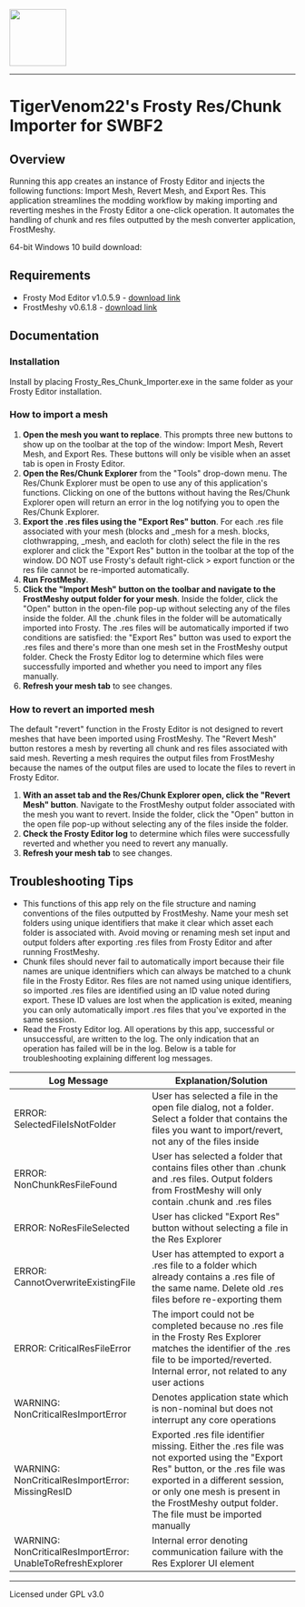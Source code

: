 <img src=https://github.com/kyle2277/bf2_Frosty_Res_Chunk_Importer/blob/Dev/FrostyResChunkImportIcon.png width="100" height="100"></img>
___
# TigerVenom22's Frosty Res/Chunk Importer for SWBF2
## Overview
Running this app creates an instance of Frosty Editor and injects the following functions: Import Mesh, Revert Mesh, and Export Res. This application streamlines the modding workflow by making importing and reverting meshes in the Frosty Editor a one-click operation. It automates the handling of chunk and res files outputted by the mesh converter application, FrostMeshy.

64-bit Windows 10 build download: 

## Requirements
* Frosty Mod Editor v1.0.5.9 - [download link](https://frostytoolsuite.com/downloads.html)
* FrostMeshy v0.6.1.8 - [download link](https://www.mediafire.com/file/bmhr27uv2to2gmf/fmy-v0618-pre.zip/file)

## Documentation
### Installation
Install by placing Frosty_Res_Chunk_Importer.exe in the same folder as your Frosty Editor installation.
### How to import a mesh
1. **Open the mesh you want to replace**. This prompts three new buttons to show up on the toolbar at the top of the window: Import Mesh, Revert Mesh, and Export Res. These buttons will only be visible when an asset tab is open in Frosty Editor.
2. **Open the Res/Chunk Explorer** from the "Tools" drop-down menu. The Res/Chunk Explorer must be open to use any of this application's functions. Clicking on one of the buttons without having the Res/Chunk Explorer open will return an error in the log notifying you to open the Res/Chunk Explorer.
3. **Export the .res files using the "Export Res" button**. For each .res file associated with your mesh (blocks and \_mesh for a mesh. blocks, clothwrapping, \_mesh, and eacloth for  cloth) select the file in the res explorer and click the "Export Res" button in the toolbar at the top of the window. DO NOT use Frosty's default right-click > export function or the res file cannot be re-imported automatically.
4. **Run FrostMeshy**.
5. **Click the "Import Mesh" button on the toolbar and navigate to the FrostMeshy output folder for your mesh**. Inside the folder, click the "Open" button in the open-file pop-up without selecting any of the files inside the folder. All the .chunk files in the folder will be automatically imported into Frosty. The .res files will be automatically imported if two conditions are satisfied: the "Export Res" button was used to export the .res files and there's more than one mesh set in the FrostMeshy output folder. Check the Frosty Editor log to determine which files were successfully imported and whether you need to import any files manually.
6. **Refresh your mesh tab** to see changes.

### How to revert an imported mesh
The default "revert" function in the Frosty Editor is not designed to revert meshes that have been imported using FrostMeshy. The "Revert Mesh" button restores a mesh by reverting all chunk and res files associated with said mesh. Reverting a mesh requires the output files from FrostMeshy because the names of the output files are used to locate the files to revert in Frosty Editor.
1. **With an asset tab and the Res/Chunk Explorer open, click the "Revert Mesh" button**. Navigate to the FrostMeshy output folder associated with the mesh you want to revert. Inside the folder, click the "Open" button in the open file pop-up without selecting any of the files inside the folder.
2. **Check the Frosty Editor log** to determine which files were successfully reverted and whether you need to revert any manually.
3. **Refresh your mesh tab** to see changes.

## Troubleshooting Tips
* This functions of this app rely on the file structure and naming conventions of the files outputted by FrostMeshy. Name your mesh set folders using unique identifiers that make it clear which asset each folder is associated with. Avoid moving or renaming mesh set input and output folders after exporting .res files from Frosty Editor and after running FrostMeshy.
* Chunk files should never fail to automatically import because their file names are unique identnifiers which can always be matched to a chunk file in the Frosty Editor. Res files are not named using unique identifiers, so imported .res files are identified using an ID value noted during export. These ID values are lost when the application is exited, meaning you can only automatically import .res files that you've exported in the same session.
* Read the Frosty Editor log. All operations by this app, successful or unsuccessful, are written to the log. The only indication that an operation has failed will be in the log. Below is a table for troubleshooting explaining different log messages.

Log Message | Explanation/Solution
----------- | -------------
ERROR: SelectedFileIsNotFolder | User has selected a file in the open file dialog, not a folder. Select a folder that contains the files you want to import/revert, not any of the files inside
ERROR: NonChunkResFileFound | User has selected a folder that contains files other than .chunk and .res files. Output folders from FrostMeshy will only contain .chunk and .res files
ERROR: NoResFileSelected | User has clicked "Export Res" button without selecting a file in the Res Explorer
ERROR: CannotOverwriteExistingFile | User has attempted to export a .res file to a folder which already contains a .res file of the same name. Delete old .res files before re-exporting them
ERROR: CriticalResFileError | The import could not be completed because no .res file in the Frosty Res Explorer matches the identifier of the .res file to be imported/reverted. Internal error, not related to any user actions
WARNING: NonCriticalResImportError | Denotes application state which is non-nominal but does not interrupt any core operations
WARNING: NonCriticalResImportError: MissingResID | Exported .res file identifier missing. Either the .res file was not exported using the "Export Res" button, or the .res file was exported in a different session, or only one mesh is present in the FrostMeshy output folder. The file must be imported manually
WARNING: NonCriticalResImportError: UnableToRefreshExplorer | Internal error denoting communication failure with the Res Explorer UI element

___
Licensed under GPL v3.0
